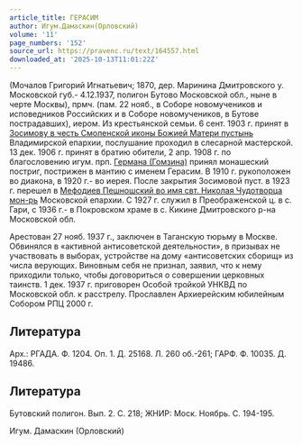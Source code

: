 ```yaml
---
article_title: ГЕРАСИМ
author: Игум.Дамаскин(Орловский)
volume: '11'
page_numbers: '152'
source_url: https://pravenc.ru/text/164557.html
downloaded_at: '2025-10-13T11:01:22Z'
---
```


(Мочалов Григорий Игнатьевич; 1870, дер. Маринина Дмитровского у. Московской губ.- 4.12.1937, полигон Бутово Московской обл., ныне в черте Москвы), прмч. (пам. 22 нояб., в Соборе новомучеников и исповедников Российских и в Соборе новомучеников, в Бутове пострадавших), иером. Из крестьянской семьи. 6 сент. 1903 г. принят в [Зосимову в честь Смоленской иконы Божией Матери пустынь](<https://pravenc.ru/text/Зосимову в честь Смоленской иконы Божией Матери пустынь.html>) Владимирской епархии, послушание проходил в слесарной мастерской. 13 дек. 1906 г. принят в братию обители, 2 апр. 1908 г. по благословению игум. прп. [Германа (Гомзина)](<https://pravenc.ru/text/Германа (Гомзина).html>) принял монашеский постриг, пострижен в мантию с именем Герасим. В 1910 г. рукоположен во диакона, в 1920 г.- во иерея. После закрытия Зосимовой пуст. в 1923 г. перешел в [Мефодиев Пешношский во имя свт. Николая Чудотворца мон-рь](<https://pravenc.ru/text/Мефодиев Пешношский во имя свт  Николая Чудотворца мон-рь.html>) Московской епархии. С 1927 г. служил в Преображенской ц. в с. Гари, с 1936 г.- в Покровском храме в с. Кикине Дмитровского р-на Московской обл.

Арестован 27 нояб. 1937 г., заключен в Таганскую тюрьму в Москве. Обвинялся в «активной антисоветской деятельности», в призывах не участвовать в выборах, устройстве на дому «антисоветских сборищ» из числа верующих. Виновным себя не признал, заявил, что к нему приходили только, чтобы договориться о совершении церковных таинств. 1 дек. 1937 г. приговорен Особой тройкой УНКВД по Московской обл. к расстрелу. Прославлен Архиерейским юбилейным Собором РПЦ 2000 г.

## Литература

Арх.: РГАДА. Ф. 1204. Оп. 1. Д. 25168. Л. 260 об.-261; ГАРФ. Ф. 10035. Д. 19486.

## Литература

Бутовский полигон. Вып. 2. С. 218; ЖНИР: Моск. Ноябрь. С. 194-195.

Игум. Дамаскин   (Орловский)

